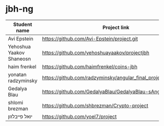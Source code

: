 # jbh-ng

| Student name      | Project link |
| ----------- | ----------- |
| Avi Epstein |   https://github.com/Avi-Epstein/project.git |
| Yehoshua Yaakov Shaneosn | https://github.com/yehoshuayaakov/projectjbh       |
| haim frenkel | https://github.com/haimfrenkel/coins-jbh        |
| yonatan radzyminsky  |  https://github.com/radzyminsky/angular_final_project_in_JBH.git |
| Gedalya Blau | https://github.com/GedalyaBlau/GedalyaBlau-sAngularProject |
| shlomi brezman | https://github.com/shbrezman/Crypto-project |
| יואל פייבלזון | https://github.com/yoel7/project |
